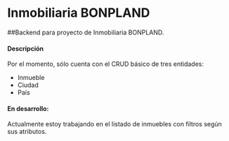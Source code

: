 # Inmobiliaria BONPLAND
##Backend para proyecto de Inmobiliaria BONPLAND.
#### Descripción
Por el momento, sólo cuenta con el CRUD básico de tres entidades:
- Inmueble
- Ciudad
- País
#### En desarrollo:
Actualmente estoy trabajando en el listado de inmuebles con filtros según sus atributos.

